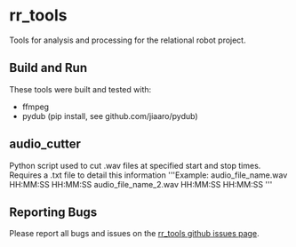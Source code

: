 # rr_tools

Tools for analysis and processing for the relational robot project.

## Build and Run

These tools were built and tested with:
- ffmpeg
- pydub (pip install, see github.com/jiaaro/pydub)

## audio_cutter

Python script used to cut .wav files at specified start and stop times.
Requires a .txt file to detail this information
'''Example:
audio_file_name.wav	HH:MM:SS	HH:MM:SS
audio_file_name_2.wav	HH:MM:SS	HH:MM:SS
'''

## Reporting Bugs

Please report all bugs and issues on the [rr_tools github issues
page](https://github.com/mitmedialab/rr_tools/issues).
